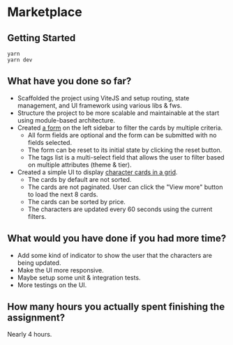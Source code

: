 # Marketplace

## Getting Started

```
yarn
yarn dev
```

## What have you done so far?

- Scaffolded the project using ViteJS and setup routing, state management, and UI framework using various libs & fws.
- Structure the project to be more scalable and maintainable at the start using module-based architecture.
- Created [a form](https://github.com/NearHuscarl/tyme-tha/blob/master/src/app/modules/marketplace/components/Filters.tsx) on the left sidebar to filter the cards by multiple criteria.
  - All form fields are optional and the form can be submitted with no fields selected.
  - The form can be reset to its initial state by clicking the reset button.
  - The tags list is a multi-select field that allows the user to filter based on multiple attributes (theme & tier).
- Created a simple UI to display [character cards in a grid](https://github.com/NearHuscarl/tyme-tha/blob/master/src/app/modules/marketplace/components/CharacterGrid.tsx).
  - The cards by default are not sorted.
  - The cards are not paginated. User can click the "View more" button to load the next 8 cards.
  - The cards can be sorted by price.
  - The characters are updated every 60 seconds using the current filters.

## What would you have done if you had more time?

- Add some kind of indicator to show the user that the characters are being updated.
- Make the UI more responsive.
- Maybe setup some unit & integration tests.
- More testings on the UI.

## How many hours you actually spent finishing the assignment?

Nearly 4 hours.
